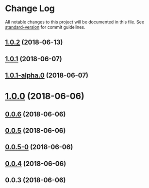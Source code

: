 # Change Log

All notable changes to this project will be documented in this file. See [standard-version](https://github.com/conventional-changelog/standard-version) for commit guidelines.

<a name="1.0.2"></a>
## [1.0.2](http://git.imweb.io/youngboo/adam/compare/v1.0.1...v1.0.2) (2018-06-13)



<a name="1.0.1"></a>
## [1.0.1](http://git.imweb.io/youngboo/adam/compare/v1.0.1-alpha.0...v1.0.1) (2018-06-07)



<a name="1.0.1-alpha.0"></a>
## [1.0.1-alpha.0](http://git.imweb.io/youngboo/adam/compare/v1.0.0...v1.0.1-alpha.0) (2018-06-07)



<a name="1.0.0"></a>
# [1.0.0](http://git.imweb.io/youngboo/adam/compare/v0.0.6...v1.0.0) (2018-06-06)



<a name="0.0.6"></a>
## [0.0.6](http://git.imweb.io/youngboo/adam/compare/v0.0.5...v0.0.6) (2018-06-06)



<a name="0.0.5"></a>
## [0.0.5](http://git.imweb.io/youngboo/adam/compare/v0.0.5-0...v0.0.5) (2018-06-06)



<a name="0.0.5-0"></a>
## [0.0.5-0](http://git.imweb.io/youngboo/adam/compare/v0.0.4...v0.0.5-0) (2018-06-06)



<a name="0.0.4"></a>
## [0.0.4](http://git.imweb.io/youngboo/adam/compare/v0.0.3...v0.0.4) (2018-06-06)



<a name="0.0.3"></a>
## 0.0.3 (2018-06-06)
